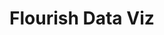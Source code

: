 # Flourish Data Viz

<div class="flourish-embed flourish-chart" data-src="visualisation/7639983"><script src="https://public.flourish.studio/resources/embed.js"></script></div>
